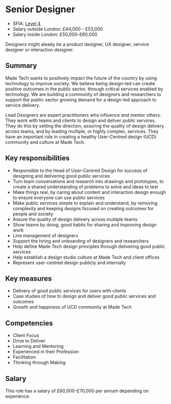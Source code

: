 # Senior Designer 

- SFIA: [Level 4](https://sfia-online.org/en/sfia-7/responsibilities/level-4)
- Salary outside London: £44,000 - £53,000
- Salary inside London: £50,000-£60,000

Designers might aleady be a product designer, UX designer, service designer or interaction designer. 

## Summary

Made Tech wants to positively impact the future of the country by using technology to improve society. We believe being design-led can create positive outcomes in the public sector, through critical services enabled by technology. We are building a community of designers and researchers to support the public sector growing demand for a design-led approach to service delivery.

Lead Designers are expert practitioners who influence and mentor others. They work with teams and clients to design and deliver public services. They do this by setting the direction, assuring the quality of design delivery across teams, and by leading multiple, or highly complex, services. They have an important role in creating a healthy User-Centred design (UCD) community and culture at Made Tech. 

## Key responsibilities 

- Responsible to the Head of User-Centred Design for success of designing and delivering good public services
- Turn team conversations and research into drawings and prototypes, to create a shared understanding of problems to solve and ideas to test
- Make things real, by caring about content and interaction design enough to ensure everyone can use public services
- Make public services simple to explain and understand, by removing complexity and keeping designs focused on creating outcomes for people and society
- Assure the quality of design delivery across multiple teams 
- Show teams by doing, good habits for sharing and improving design work
- Line management of designers
- Support the hiring and onboarding of designers and researchers
- Help define Made Tech design principles through delivering good public services
- Help establish a design studio culture at Made Tech and client offices
- Represent user-centred design publicly and internally

## Key measures

- Delivery of good public services for users with clients
- Case studies of how to design and deliver good public services and outcomes
- Growth and happiness of UCD community at Made Tech

## Competencies 

- Client Focus
- Drive to Deliver
- Learning and Mentoring
- Experienced in their Profession
- Facilitation
- Thinking through Making

## Salary

This role has a salary of £60,000-£70,000 per annum depending on experience. 

